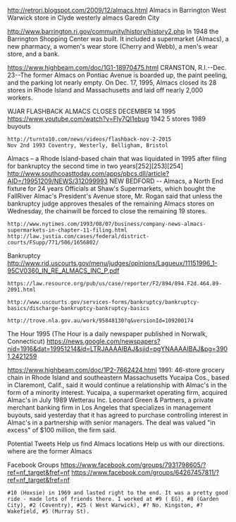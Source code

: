 http://retrori.blogspot.com/2009/12/almacs.html
	Almacs in Barrington
	West Warwick store in Clyde
	westerly almacs
	Garedn City

http://www.barrington.ri.gov/community/history/history2.php
In 1948 the Barrington Shopping Center was built. It included a supermarket (Almacs), a new pharmacy, a women's wear store (Cherry and Webb), a men's wear store, and a bank. 

https://www.highbeam.com/doc/1G1-18970475.html
		CRANSTON, R.I.--Dec. 23--The former Almacs on Pontiac Avenue is boarded up, the paint peeling, and the parking lot nearly empty.
	On Dec. 17, 1995, Almacs closed its 28 stores in Rhode Island and Massachusetts and laid off nearly 2,000 workers.

WJAR FLASHBACK ALMACS CLOSES DECEMBER 14 1995
	https://www.youtube.com/watch?v=Fly7QI1ebug
	1942 5 stores
	1989 buyouts

	http://turnto10.com/news/videos/flashback-nov-2-2015
	Nov 2nd 1993 Coventry, Westerly, Belligham, Bristol


Almacs – a Rhode Island-based chain that was liquidated in 1995 after filing for bankruptcy the second time in two years[252][253][254]
	http://www.southcoasttoday.com/apps/pbcs.dll/article?AID=/19951209/NEWS/312099993
		NEW BEDFORD -- Almacs, a North End fixture for 24 years
		Officials at Shaw's Supermarkets, which bought the FallRiver Almac's President's Avenue store, 
		Mr. Rogan said that unless the bankruptcy judge approves thesales of the remaining Almacs stores on Wednesday, the chainwill be forced to close the remaining 19 stores.

	http://www.nytimes.com/1993/08/07/business/company-news-almacs-supermarkets-in-chapter-11-filing.html
	http://law.justia.com/cases/federal/district-courts/FSupp/771/506/1656802/

Bankruptcy
	http://www.rid.uscourts.gov/menu/judges/opinions/Lagueux/11151996_1-95CV0360_IN_RE_ALMACS_INC_P.pdf

	https://law.resource.org/pub/us/case/reporter/F2/894/894.F2d.464.89-2091.html

	http://www.uscourts.gov/services-forms/bankruptcy/bankruptcy-basics/discharge-bankruptcy-bankruptcy-basics

	http://trove.nla.gov.au/work/95848130?q&versionId=109200174


The Hour 1995 (The Hour is a daily newspaper published in Norwalk, Connecticut)
	https://news.google.com/newspapers?nid=1916&dat=19951214&id=LTRJAAAAIBAJ&sjid=pgYNAAAAIBAJ&pg=3901,2421259

https://www.highbeam.com/doc/1P2-7662424.html
1991: 46-store grocery chain in Rhode Island and southeastern Massachusetts
Yucaipa Cos., based in Claremont, Calif., said it would continue a relationship with Almac's in the form of a minority interest. Yucaipa, a supermarket operating firm, acquired Almac's in July 1989
Wetterau Inc.
Leonard Green & Partners, a private merchant banking firm in Los Angeles that specializes in management buyouts, said yesterday that it has agreed to purchase controlling interest in Almac's in a partnership with senior managers. The deal was valued "in excess" of $100 million, the firm said.


Potential Tweets
	Help us find Almacs locations
	Help us with our directions. where are the former Almacs

Facebook Groups
	https://www.facebook.com/groups/7931798605/?ref=nf_target&fref=nf
	https://www.facebook.com/groups/64267457811/?ref=nf_target&fref=nf

	#10 (Hoxsie) in 1969 and lasted right to the end. It was a pretty good ride - made lots of friends there. I worked at #9 ( EG), #8 (Garden City), #2 (Coventry), #25 ( West Warwick), #? No. Kingston, #? Wakefield, #5 (Murray St). 
